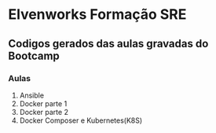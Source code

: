 # Elvenworks Formação SRE

## Codigos gerados das aulas gravadas do Bootcamp

### Aulas
1. Ansible
2. Docker parte 1
3. Docker parte 2
4. Docker Composer e Kubernetes(K8S) 
